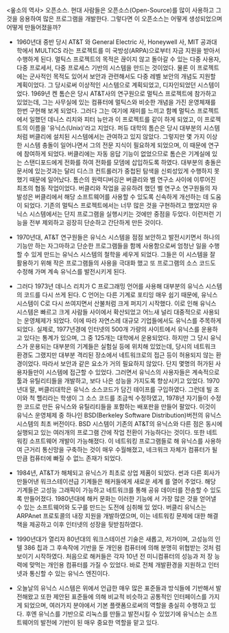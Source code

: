 <옾소의 역사>
 오픈소스. 현대 사람들은 오픈소스(Open-Source)를 많이 사용하고 그것을 응용하여 많은 프로그램을 개발한다. 그렇다면 이 오픈소스는 어떻게 생성되었으며 어떻게 만들어졌을까?

 - 1960년대 중반 당시 AT&T 와 General Electric 사, Honeywell 사, MIT 공과대학에서 MULTICS 라는 프로젝트를 미 국방성(ARPA)으로부터 자금 지원을 받아서 수행하게 된다. 멀틱스 프로젝트의 목적은 끊이지 않고 돌아갈 수 있는 다중 사용자, 다중 프로세서, 다중 프로세스 기반의 시스템을 만드는 것이었다. 물론 이 프로젝트에는 군사적인 목적도 있어서 보안과 관련해서도 다중 레벨 보안의 개념도 지원할 계획이었다. 그 당시로써 이상적인 시스템으로 계획되었고, 디자인되었던 시스템이었다. 1969년 켄 톰슨은 당시 AT&T사의 연구원으로 멀틱스 프로젝트에 참가하고 있었는데, 그는 사무실에 있는 컴퓨터에 멀틱스와 비슷한 개념을 가진 운영체재를 한번 구현해 보게 되었다. 그러다 그는 여기에 재미를 느끼고 함꼐  멀틱스 프로젝트에서 일했던 데니스 리치와 피터 뉴만과 이 프로젝트를 같이 하게 되었고, 이 프로젝트의 이름을 '유닉스(Unix)'라고 지었다. 퍼듀 대학의 톰슨은 당시 대부분의 시스템처럼 버클리에 설치된 시스템에서는 관여하고 있지 않았다. 그렇지만 몇 가지 이상한 시스템 충돌이 일어나면서 그의 전문 지식이 필요하게 되었으며, 이 때문에 연구에 참여하게 되었다. 버클리에는 자동 응답 기능이 없었으므로 톰슨은 기계실에 있는 스탠디포드에게 전화를 하여 전화를 모뎀에 삽입하도록 하였다. 대부분의 충돌은 문서에 있는것과는 달리 디스크 컨트롤러가 중첩된 탐색을 신뢰성있게 수행하지 못했기 때문에 일어났다. 톰슨의 원력디버깅은 버클리와 벨 연구소 사이에 이루어진 최초의 협동 작업이었다. 버클리와 작업을 공유하려 했던 벨 연구소 연구원들의 자발성은 버클리에서 해당 소프트웨어를 사용할 수 있도록 신속하게 개선하는 데 도움이 되었다. 기존의 멀틱스 프로젝트에서는 너무 많은 것을 구현하려고 했었지만 유닉스 시스템에서는 단지 프로그램을 실행시키는 것에만 중점을 두었다. 이런저런 기능을 전부 제외하고 굉장히 단순하고 간단하게 만든 것이다. 

 - 1970년대, AT&T 연구원들은 유닉스 시스템을 점점 보안하고 발전시키면서 하나의 기능만 하는 자그마하고 단순한 프로그램들을 함께 사용함으로써 엄청난 일을 수행할 수 있게 만드는 유닉스 시스템의 철학을 세우게 되었다. 그들은 이 시스템을 잘 활용하기 위해 작은 프로그램들의 사용을 극대화 했고 또 프로그램의 소스 코드도 수정해 가며 계속 유닉스를 발전시키게 된다.

- 그러다 1973년 데니스 리치가 C 프로그래밍 언어를 사용해 대부분의 유닉스 시스템의 코드를 다시 쓰게 된다. C 언어는 다른 기계로 포티잉 매우 쉽기 때문에, 유닉스 시스템이 C로 다시 쓰여지면서 산불처럼 크게 퍼지기 시작했다. 이로 인해 유닉스 시스템은 빠르고 크게 사람들 사이에서 확산되었고 어느새 널리 대중적으로 사용되는 운영체제가 되었다. 이에 따라 자연스레 대규모 기업들에서도 유닉스를 주목하게 되었다. 실제로, 1977년경에 인터넷의 500개 가량의 사이트에서 유닉스를 운용하고 있다는 통계가 있으며, 그 중 125개는 대학에서 운용되었다. 하지만 그 당시 유닉스가 운용되는 대부분의 기계들은 실험실 등에 위치해 있었는데, 당시의 네트워크 환경도 그랬지만 대부분 격리된 장소에서 네트워크로의 접근 등이 허용되지 않는 환경이었다. 따라서 보안과 같은 요소가 거의 필요하지 않았다. 단지 몇명의 허가된 사용자들만이 시스템에 접근할 수 있었다. 그러면서 유닉스의 사용자들은 계속적으로 툴과 유틸리티들을 개발하고, 보다 나은 성능을 가지도록 향상시키고 있었다.
1970년대 말, 버클리대학은 유닉스 소스코드가 담긴 테이프를 구입하였다. 그런데 빌 조이와 척 핼리라는 학생이 그 소스 코드를 조금씩 수정하였고, 1978년 자기들이 수정한 코드로 만든 유닉스와 유틸리티들을 포함하는 배포판을 만들어 팔았다. 이것이 유닉스 운영체제 중 하나인 BSD(Berkeley Software Distribution)버전의 유닉스 시스템의 최초 버전이다. BSD 시스템이 기존의 AT&T의 유닉스와 다른 점은 동시에 실행되고 있는 여러개의 프로그램 간에 작업 전환이 가능하다는 것이다. 또한 네트워킹 소프트웨어 개발이 가능해졌다. 이 네트워킹 프로그램들로 해 유닉스를 사용하여 근거리 통신망을 구축하는 것이 매우 수월해졌고, 네크워크 자체가 컴퓨터가 될 만큼 컴퓨터에 빠질 수 없느 존재가 되었다.

- 1984년, AT&T가 해체되고 유닉스가 최초로 상업 제품이 되었다. 썬과 다른 회사가 만들어낸 워크스테이션급 기계들은 해커들에게 새로운 세계 를 열어 주었다. 해당 기계들은 고성능 그래픽이 가능하고 네트워크를 통해 공유 데이터를 전송할 수 있도록 만들어졌다. 1980년대에 해커 문화는 이러한 기능에 서 가장 많은 것을 얻어낼 수 있는 소프트웨어와 도구를 만드는 도전에 심취해 있 었다. 버클리 유닉스는 ARPAnet 프로토콜의 내장 지원을 개발하였으며, 이는 네트워킹 문제에 대한 해결책을 제공하고 이후 인터넷의 성장을 뒷받침하였다. 

- 1990년대가 열리자 80년대의 워크스테이션 기술은 새롭고, 저가이며, 고성능의 인텔 386 칩과 그 후속작에 기반을 둔 개인용 컴퓨터에 의해 분명히 위협받는 것처 럼 보이기 시작하였다. 처음으로 해커들은 각자 10년 전 미니컴퓨터의 성능과 저 장 능력에 맞먹는 개인용 컴퓨터를 가질 수 있었다. 바로 전체 개발환경을 지원하고 인터넷과 통신할 수 있는 유닉스 엔진이다.

- 오늘날의 유닉스 시스템은 위에서 언급한 매우 많은 표준들과 방식들에 기반해서 발전해왔고 또한 제안된 표준들에 의해 비교적 비슷하고 공통적인 인터페이스를 가지게 되었으며, 여러가지 분야에서 기본 플랫폼으로써의 역할을 충실히 수행하고 있다. 후엔 유닉스를 기반으로 리눅스를 만들고 발전시킬 수 있었기에 유닉스는 소프트웨어의 발전에 기반이 된 매우 중요한 역할을 맡고 있다.


